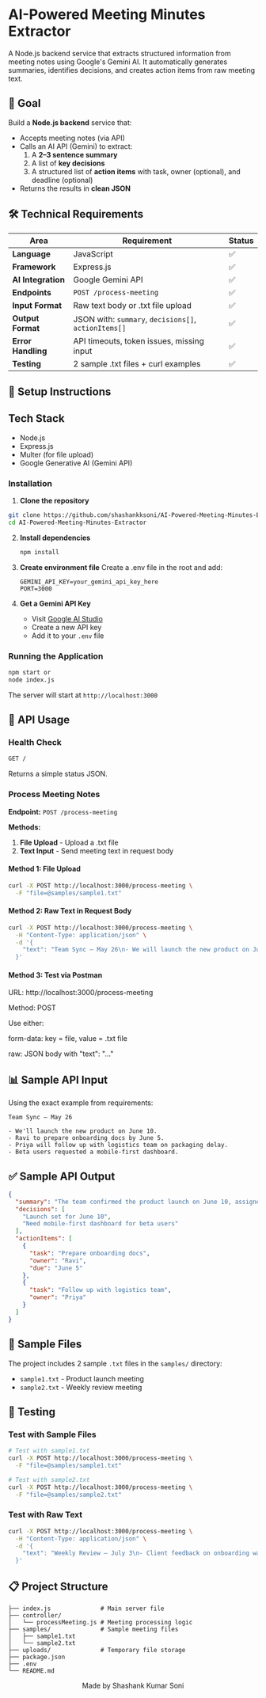 # AI-Powered Meeting Minutes Extractor

A Node.js backend service that extracts structured information from meeting notes using Google's Gemini AI. It automatically generates summaries, identifies decisions, and creates action items from raw meeting text.

## 🎯 Goal

Build a **Node.js backend** service that:

- Accepts meeting notes (via API)
- Calls an AI API (Gemini) to extract:
  1. A **2–3 sentence summary**
  2. A list of **key decisions**
  3. A structured list of **action items** with task, owner (optional), and deadline (optional)
- Returns the results in **clean JSON**

## 🛠️ Technical Requirements

| Area               | Requirement                                          | Status |
| ------------------ | ---------------------------------------------------- | ------ |
| **Language**       | JavaScript                                           | ✅     |
| **Framework**      | Express.js                                           | ✅     |
| **AI Integration** | Google Gemini API                                    | ✅     |
| **Endpoints**      | `POST /process-meeting`                              | ✅     |
| **Input Format**   | Raw text body or .txt file upload                    | ✅     |
| **Output Format**  | JSON with: `summary`, `decisions[]`, `actionItems[]` | ✅     |
| **Error Handling** | API timeouts, token issues, missing input            | ✅     |
| **Testing**        | 2 sample .txt files + curl examples                  | ✅     |

## 🚀 Setup Instructions

## Tech Stack

- Node.js
- Express.js
- Multer (for file upload)
- Google Generative AI (Gemini API)

### Installation

1. **Clone the repository**

  ```bash
  git clone https://github.com/shashankksoni/AI-Powered-Meeting-Minutes-Extractor.git
  cd AI-Powered-Meeting-Minutes-Extractor
 ```

2. **Install dependencies**

   ```bash
   npm install
   ```

3. **Create environment file**
   Create a .env file in the root and add:

   ```
   GEMINI_API_KEY=your_gemini_api_key_here
   PORT=3000
   ```

5. **Get a Gemini API Key**
   - Visit [Google AI Studio](https://makersuite.google.com/app/apikey)
   - Create a new API key
   - Add it to your `.env` file

### Running the Application

```bash
npm start or
node index.js
```

The server will start at `http://localhost:3000`

## 📡 API Usage

### Health Check

```bash
GET /
```
Returns a simple status JSON.

### Process Meeting Notes

**Endpoint:** `POST /process-meeting`

**Methods:**

1. **File Upload** - Upload a .txt file
2. **Text Input** - Send meeting text in request body

#### Method 1: File Upload

```bash
curl -X POST http://localhost:3000/process-meeting \
  -F "file=@samples/sample1.txt"
```

#### Method 2: Raw Text in Request Body

```bash
curl -X POST http://localhost:3000/process-meeting \
  -H "Content-Type: application/json" \
  -d '{
    "text": "Team Sync – May 26\n- We will launch the new product on June 10.\n- Ravi to prepare onboarding docs by June 5.\n- Priya will follow up with logistics team on packaging delay.\n- Beta users requested a mobile-first dashboard."
  }'
```

#### Method 3: Test via Postman

  URL: http://localhost:3000/process-meeting

  Method: POST

  Use either:

  form-data: key = file, value = .txt file

  raw: JSON body with "text": "..."


## 📊 Sample API Input

Using the exact example from requirements:

```
Team Sync – May 26

- We'll launch the new product on June 10.
- Ravi to prepare onboarding docs by June 5.
- Priya will follow up with logistics team on packaging delay.
- Beta users requested a mobile-first dashboard.
```

## ✅ Sample API Output

```json
{
  "summary": "The team confirmed the product launch on June 10, assigned onboarding preparation and logistics follow-up, and discussed user feedback on mobile design.",
  "decisions": [
    "Launch set for June 10",
    "Need mobile-first dashboard for beta users"
  ],
  "actionItems": [
    {
      "task": "Prepare onboarding docs",
      "owner": "Ravi",
      "due": "June 5"
    },
    {
      "task": "Follow up with logistics team",
      "owner": "Priya"
    }
  ]
}
```

## 📁 Sample Files

The project includes 2 sample `.txt` files in the `samples/` directory:

- `sample1.txt` - Product launch meeting
- `sample2.txt` - Weekly review meeting

## 🧪 Testing

### Test with Sample Files

```bash
# Test with sample1.txt
curl -X POST http://localhost:3000/process-meeting \
  -F "file=@samples/sample1.txt"

# Test with sample2.txt
curl -X POST http://localhost:3000/process-meeting \
  -F "file=@samples/sample2.txt"
```

### Test with Raw Text

```bash
curl -X POST http://localhost:3000/process-meeting \
  -H "Content-Type: application/json" \
  -d '{
    "text": "Weekly Review – July 3\n- Client feedback on onboarding was positive.\n- Priya to revise onboarding slides by July 8.\n- Migration to new database planned for July 20."
  }'
```


## 📋 Project Structure

```
├── index.js              # Main server file
├── controller/
│   └── processMeeting.js # Meeting processing logic
├── samples/              # Sample meeting files
│   ├── sample1.txt
│   └── sample2.txt
├── uploads/              # Temporary file storage
├── package.json
├── .env
└── README.md
```
<p align="center"> Made by Shashank Kumar Soni </p>

